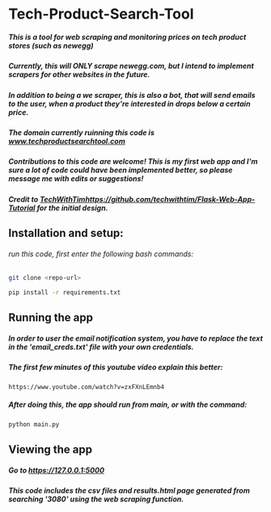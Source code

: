 # Tech-Product-Search-Tool

##### This is a tool for web scraping and monitoring prices on tech product stores (such as newegg)
##### Currently, this will ONLY scrape newegg.com, but I intend to implement scrapers for other websites in the future.
##### In addition to being a we scraper, this is also a bot, that will send emails to the user, when a product they're interested in drops below a certain price.
##### The domain currently ruinning this code is www.techproductsearchtool.com

##### Contributions to this code are welcome!  This is my first web app and I'm sure a lot of code could have been implemented better, so please message me with edits or suggestions!
##### Credit to [TechWithTim](https://github.com/techwithtim/Flask-Web-App-Tutorial)https://github.com/techwithtim/Flask-Web-App-Tutorial for the initial design.

## Installation and setup:
###### run this code, first enter the following bash commands:
```bash
git clone <repo-url>
```

```bash
pip install -r requirements.txt
```

## Running the app
##### In order to user the email notification system, you have to replace the text in the 'email_creds.txt' file with your own credentials.
##### The first few minutes of this youtube video explain this better: 
```
https://www.youtube.com/watch?v=zxFXnLEmnb4
```
##### After doing this, the app should run from main, or with the command:
```bash
python main.py
```

## Viewing the app
##### Go to https://127.0.0.1:5000

##### This code includes the csv files and results.html page generated from searching '3080' using the web scraping function.
